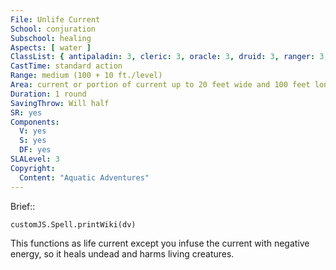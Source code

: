 ```yaml
---
File: Unlife Current
School: conjuration
Subschool: healing
Aspects: [ water ]
ClassList: { antipaladin: 3, cleric: 3, oracle: 3, druid: 3, ranger: 3, shaman: 3 }
CastTime: standard action
Range: medium (100 + 10 ft./level)
Area: current or portion of current up to 20 feet wide and 100 feet long
Duration: 1 round
SavingThrow: Will half
SR: yes
Components:
  V: yes
  S: yes
  DF: yes
SLALevel: 3
Copyright:
  Content: "Aquatic Adventures"
---
```

Brief:: 

```dataviewjs
customJS.Spell.printWiki(dv)
```

This functions as life current except you infuse the current with negative energy, so it heals undead and harms living creatures.
